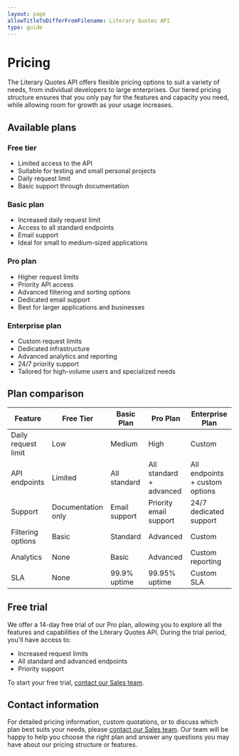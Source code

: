 ```yaml
---
layout: page
allowTitleToDifferFromFilename: Literary Quotes API
type: guide
---
```


# Pricing

The Literary Quotes API offers flexible pricing options to suit a variety of needs, from individual developers to large enterprises. Our tiered pricing structure ensures that you only pay for the features and capacity you need, while allowing room for growth as your usage increases.

## Available plans

### Free tier
- Limited access to the API
- Suitable for testing and small personal projects
- Daily request limit
- Basic support through documentation

### Basic plan
- Increased daily request limit
- Access to all standard endpoints
- Email support
- Ideal for small to medium-sized applications

### Pro plan
- Higher request limits
- Priority API access
- Advanced filtering and sorting options
- Dedicated email support
- Best for larger applications and businesses

### Enterprise plan
- Custom request limits
- Dedicated infrastructure
- Advanced analytics and reporting
- 24/7 priority support
- Tailored for high-volume users and specialized needs

## Plan comparison

| Feature | Free Tier | Basic Plan | Pro Plan | Enterprise Plan |
|---------|-----------|------------|----------|-----------------|
| Daily request limit | Low | Medium | High | Custom |
| API endpoints | Limited | All standard | All standard + advanced | All endpoints + custom options |
| Support | Documentation only | Email support | Priority email support | 24/7 dedicated support |
| Filtering options | Basic | Standard | Advanced | Custom |
| Analytics | None | Basic | Advanced | Custom reporting |
| SLA | None | 99.9% uptime | 99.95% uptime | Custom SLA |

## Free trial

We offer a 14-day free trial of our Pro plan, allowing you to explore all the features and capabilities of the Literary Quotes API. During the trial period, you'll have access to:

- Increased request limits
- All standard and advanced endpoints
- Priority support

To start your free trial, [contact our Sales team](mailto:sales+api@example.com).

## Contact information

For detailed pricing information, custom quotations, or to discuss which plan best suits your needs, please [contact our Sales team](mailto:sales+api@example.com). Our team will be happy to help you choose the right plan and answer any questions you may have about our pricing structure or features.